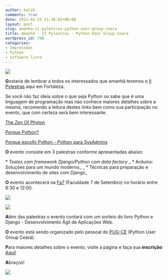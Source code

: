 ```yaml
---
author: kalib
comments: true
date: 2011-02-25 11:38:02+00:00
layout: post
slug: amanha-ii-pylestras-python-user-group-ceara
title: Amanhã - II Pylestras - Python User Group Ceará
wordpress_id: 798
categories:
- Impressões
- Python
- software livre
---
```


![](http://pylestras.appspot.com/static/img/python-logo.gif)


**G**ostaria de lembrar a todos os interessados que amanhã teremos o [II Pylestras](http://pylestras.appspot.com/) aqui em Fortaleza.

Se você não faz ideia sobre o que seja Python ou sabe que é uma linguagem de programação mas não conhece maiores detalhes sobre a mesma, recomendo a leitura destes links bem como sua participação no evento, que com certeza será bem interessante.

[The Zen Of Phyton](http://marcelocavalcante.net/portal/2008/11/24/the-zen-of-python/)

[Porque Python?](http://marcelocavalcante.net/portal/2008/11/20/porque-python/)

[Porque escolhi Python - Python para SysAdmins](http://marcelocavalcante.net/portal/2009/11/21/porque-escolhi-python-python-para-sysadmins/)

**O** evento consiste em 3 palestras conforme apresentadas abaixo:

_* Testes com framework Django/Python com data factory_
_ * Arduino: Soluções para um mundo moderno_
_ * Técnicas para preparação e desenvolvimento de sites com Django_

**O** evento acontecerá na [Fa7](http://maps.google.com/maps?f=q&source=s_q&hl=pt-BR&geocode=&q=Faculdade+7+de+Setembro,+Fortaleza+-+Cear%C3%A1,+Brasil&aq=2&sll=37.926868,-95.712891&sspn=30.000938,79.013672&ie=UTF8&hq=Faculdade+Sete+de+Setembro&hnear=Faculdade+Sete+de+Setembro+-+Rua+Almirante+Maximiano+da+Fonseca,+1395+-+Eng.+Luciano+Cavalcante,+Fortaleza+-+Cear%C3%A1,+60811-020,+Brasil&z=14) (Faculdade 7 de Setembro) no horário entre 8:30 e 12:00.


[![](http://pylestras.appspot.com/static/img/pythonedjango.gif)](http://www.pythonedjango.com.br/)


![](http://pylestras.appspot.com/static/img/logo_pugce.png)

**A**lém das palestras o evento contará com um sorteio do livro Python e Django - Desenvolvimento Ágil de Aplicações Web.

**O** evento está sendo organizado pelo pessoal do [PUG-CE](http://pug-ce.python.org.br/sobre/) (Python User Group Ceará).

**P**ara maiores detalhes sobre o evento, visite a página e faça sua **inscrição**: [Aqui!](http://pylestras.appspot.com/)

**A**braços!


![](http://www.marcelocavalcante.net/portal/imgs/userbar.gif)
